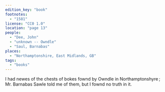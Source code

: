 ```yaml
---
edition_key: "book"
footnotes:
  - "1581"
license: "CC0 1.0"
location: "page 13"
people:
  - "Dee, John"
  - "unknown -- Owndle"
  - "Saul, Barnabas"
places:
  - "Northamptonshire, East Midlands, GB"
tags:
  - "books"
---
```

I had newes of the chests of bokes fownd by Owndle
in Northamptonshyre ; Mr. Barnabas Sawle told me of them, but
I fownd no truth in it.
